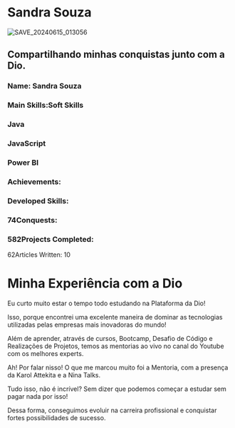 # Sandra Souza
![SAVE_20240615_013056](https://github.com/Sandra23U/Desafio-01---DIO-Campus-Expert-Turma-08-/assets/66983974/80ee58c7-197f-46c1-9029-8913ee6cfea8)


## Compartilhando minhas conquistas junto com a Dio.

### Name: Sandra Souza

### Main Skills:Soft Skills
### Java
### JavaScript
### Power BI
### Achievements:
### Developed Skills: 
### 74Conquests: 
### 582Projects Completed: 
62Articles Written: 10

<!DOCTYPE html>
<html lang="pt-br">
<head>
    <meta charset="UTF-8">
    <meta name="viewport" content="width=device-width, initial-scale=1.0">
    
</head>
<body>
    <div class="container">
        <h1>Minha Experiência com a Dio</h1>
        <p>Eu curto muito estar o tempo todo estudando na Plataforma da Dio!</p>
        <p>Isso, porque encontrei uma <span class="highlight">excelente maneira</span> de dominar as tecnologias utilizadas pelas empresas mais inovadoras do mundo!</p>
        <p>Além de aprender, através de cursos, Bootcamp, Desafio de Código e Realizações de Projetos, temos as mentorias ao vivo no canal do Youtube com os melhores experts.</p>
        <p>Ah! Por falar nisso! O que me marcou muito foi a Mentoria, com a presença da Karol Attekita e a Nina Talks.</p>
        <p>Tudo isso, não é incrível? Sem dizer que podemos começar a estudar sem pagar nada por isso!</p>
        <p>Dessa forma, conseguimos evoluir na carreira profissional e conquistar fortes possibilidades de sucesso.</p>
    </div>
</body>
</html>

